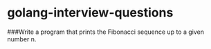 # golang-interview-questions

###Write a program that prints the Fibonacci sequence up to a given number n.
